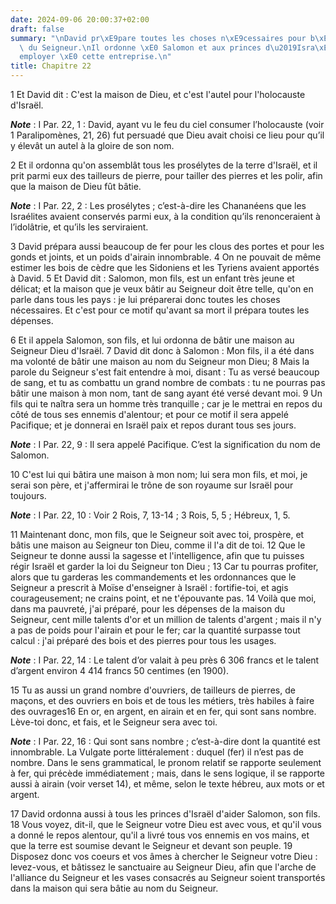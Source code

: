 ```yaml
---
date: 2024-09-06 20:00:37+02:00
draft: false
summary: "\nDavid pr\xE9pare toutes les choses n\xE9cessaires pour b\xE2tir le temple\
  \ du Seigneur.\nIl ordonne \xE0 Salomon et aux princes d\u2019Isra\xEBl de s\u2019\
  employer \xE0 cette entreprise.\n"
title: Chapitre 22
---
```





1 Et David dit : C'est la maison de Dieu, et c'est l'autel pour l'holocauste d'Israël.

***Note*** :  I Par. 22, 1 : David, ayant vu le feu du ciel consumer l’holocauste (voir 1 Paralipomènes, 21, 26) fut persuadé que Dieu avait choisi ce lieu pour qu’il y élevât un autel à la gloire de son nom.


2 Et il ordonna qu'on assemblât tous les prosélytes de la terre d'Israël, et il prit parmi eux des tailleurs de pierre, pour tailler des pierres et les polir, afin que la maison de Dieu fût bâtie.

***Note*** :  I Par. 22, 2 : Les prosélytes ; c’est-à-dire les Chananéens que les Israélites avaient conservés parmi eux, à la condition qu’ils renonceraient à l’idolâtrie, et qu’ils les serviraient.

3 David prépara aussi beaucoup de fer pour les clous des portes et pour les gonds et joints, et un poids d'airain innombrable. 4 On ne pouvait de même estimer les bois de cèdre que les Sidoniens et les Tyriens avaient apportés à David. 5 Et David dit : Salomon, mon fils, est un enfant très jeune et délicat; et la maison que je veux bâtir au Seigneur doit être telle, qu'on en parle dans tous les pays : je lui préparerai donc toutes les choses nécessaires. Et c'est pour ce motif qu'avant sa mort il prépara toutes les dépenses.


6 Et il appela Salomon, son fils, et lui ordonna de bâtir une maison au Seigneur Dieu d'Israël. 7 David dit donc à Salomon : Mon fils, il a été dans ma volonté de bâtir une maison au nom du Seigneur mon Dieu; 8 Mais la parole du Seigneur s'est fait entendre à moi, disant : Tu as versé beaucoup de sang, et tu as combattu un grand nombre de combats : tu ne pourras pas bâtir une maison à mon nom, tant de sang ayant été versé devant moi. 9 Un fils qui te naîtra sera un homme très tranquille ; car je le mettrai en repos du côté de tous ses ennemis d'alentour; et pour ce motif il sera appelé Pacifique; et je donnerai en Israël paix et repos durant tous ses jours.

***Note*** :  I Par. 22, 9 : Il sera appelé Pacifique. C’est la signification du nom de Salomon.

10 C'est lui qui bâtira une maison à mon nom; lui sera mon fils, et moi, je serai son père, et j'affermirai le trône de son royaume sur Israël pour toujours.

***Note*** :  I Par. 22, 10 : Voir 2 Rois, 7, 13-14 ; 3 Rois, 5, 5 ; Hébreux, 1, 5.

11 Maintenant donc, mon fils, que le Seigneur soit avec toi, prospère, et bâtis une maison au Seigneur ton Dieu, comme il l'a dit de toi. 12 Que le Seigneur te donne aussi la sagesse et l'intelligence, afin que tu puisses régir Israël et garder la loi du Seigneur ton Dieu ; 13 Car tu pourras profiter, alors que tu garderas les commandements et les ordonnances que le Seigneur a prescrit à Moïse d'enseigner à Israël : fortifie-toi, et agis courageusement; ne crains point, et ne t'épouvante pas. 14 Voilà que moi, dans ma pauvreté, j'ai préparé, pour les dépenses de la maison du Seigneur, cent mille talents d'or et un million de talents d'argent ; mais il n'y a pas de poids pour l'airain et pour le fer; car la quantité surpasse tout calcul : j'ai préparé des bois et des pierres pour tous les usages.

***Note*** :  I Par. 22, 14 : Le talent d’or valait à peu près 6 306 francs et le talent d’argent environ 4 414 francs 50 centimes (en 1900).

15 Tu as aussi un grand nombre d'ouvriers, de tailleurs de pierres, de maçons, et des ouvriers en bois et de tous les métiers, très habiles à faire des ouvrages16 En or, en argent, en airain et en fer, qui sont sans nombre. Lève-toi donc, et fais, et le Seigneur sera avec toi.

***Note*** :  I Par. 22, 16 : Qui sont sans nombre ; c’est-à-dire dont la quantité est innombrable. La Vulgate porte littéralement : duquel (fer) il n’est pas de nombre. Dans le sens grammatical, le pronom relatif se rapporte seulement à fer, qui précède immédiatement ; mais, dans le sens logique, il se rapporte aussi à airain (voir verset 14), et même, selon le texte hébreu, aux mots or et argent.


17 David ordonna aussi à tous les princes d'Israël d'aider Salomon, son fils. 18 Vous voyez, dit-il, que le Seigneur votre Dieu est avec vous, et qu'il vous a donné le repos alentour, qu'il a livré tous vos ennemis en vos mains, et que la terre est soumise devant le Seigneur et devant son peuple. 19 Disposez donc vos coeurs et vos âmes à chercher le Seigneur votre Dieu : levez-vous, et bâtissez le sanctuaire au Seigneur Dieu, afin que l'arche de l'alliance du Seigneur et les vases consacrés au Seigneur soient transportés dans la maison qui sera bâtie au nom du Seigneur.

